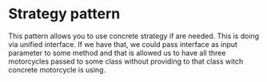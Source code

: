 # Strategy pattern
This pattern allows you to use concrete strategy if are needed. 
This is doing via unified interface. If we have that, we could pass interface as input parameter to some method
and that is allowed us to have all three motorcycles passed to some class without providing to that class witch concrete motorcycle is using.
